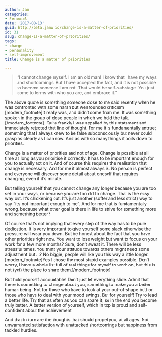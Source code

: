 ```yaml
---
author: Jan
categories:
- Personal
date: '2017-08-13'
guid: http://beta.janw.io/change-is-a-matter-of-priorities/
id: 31
slug: change-is-a-matter-of-priorities/
tags:
- change
- personality
- self-improvement
title: Change is a matter of priorities

---
```


> &#8220;I cannot change myself. I am an old man! I know that I have my ways and shortcomings. But I have accepted the fact, and it is not possible to become someone I am not. That would be self-sabotage. You just come to terms with who you are, and embrace it.&#8221;

The above quote is something someone close to me said recently when he was confronted with some harsh but well founded criticism [modern\_footnote]It really was, and didn&#8217;t come from me. It was something spoken in the group of close people in which we held the talk.[/modern\_footnote]. Quite frankly I was appalled by this statement and immediately rejected that line of thought. For me it is fundamentally untrue; something that I always knew to be false subconsciously but never could grasp as clearly as I can now. And as with so many things it boils down to priorities.<!--more-->

Change is a matter of priorities and not of age. Change is possible at all time as long as you prioritise it correctly. It has to be important enough for you to actually act on it. And of course this requires the realisation that change is necessary. And for me it almost always is. No person is perfect and everyone will discover some detail about oneself that requires changing, even if it&#8217;s minute.

But telling yourself that you cannot change any longer because you are too set in your ways, or because you are too old to change. That is the easy way out. It&#8217;s chickening out. It&#8217;s just another (softer and less strict) way to say &#8220;it&#8217;s not important enough to me&#8221;. And for me that is fundamentally wrong, because what other goal is there in life to strive for something more and something better?

Of course that&#8217;s not implying that every step of the way has to be pure dedication. It is very important to give yourself some slack otherwise the pressure will wear you down. But be honest about the fact that you have other priorities right now. You want to lose weight but want to focus on your work for a few more months? Sure, don&#8217;t sweat it. There will be less stressful times. You think your attitude towards others might need some adjustment but &#8230;? No biggie, people will like you this way a little longer.[modern\_footnote]Yes I chose the most stupid examples possible. Don&#8217;t worry, I have a whole list full of real things for myself to work on, but this is not (yet) the place to share them.[/modern\_footnote]

But hold yourself accountable! Don&#8217;t just let everything slide. Admit that there is something to change about you, something to make you a better human being. Not for those who have to look at your out-of-shape butt or those who have to deal with your mood swings. But for yourself! Try to lead a better life. Try that as often as you can spare it, so in the end you become truly better. A better version of yourself, which in top is proud and self-confident about the achievement.

And that in turn are the thoughts that should propel you, at all ages. Not unwarranted satisfaction with unattacked shortcomings but happiness from tackled hurdles.